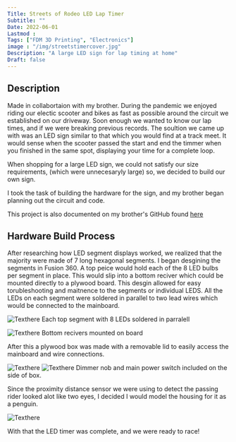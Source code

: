 ```yaml
---
Title: Streets of Rodeo LED Lap Timer
Subtitle: ""
Date: 2022-06-01
Lastmod : 
Tags: ["FDM 3D Printing", "Electronics"]
image : "/img/streetstimercover.jpg"
Description: "A large LED sign for lap timing at home"
Draft: false
---
```


## Description

Made in collabortaion with my brother. During the pandemic we enjoyed riding our electic scooter and bikes as fast as possible around the circuit we established on our driveway. Soon enough we wanted to know our lap times, and if we were breaking previous records. The soultion we came up with was an LED sign similar to that which you would find at a track meet. It would sense when the scooter passed the start and end the timmer when you finished in the same spot, displaying your time for a complete loop. 

When shopping for a large LED sign, we could not satisfy our size requirements, (which were unnecesaryly large) so, we decided to build our own sign. 

I took the task of building the hardware for the sign, and my brother began planning out the circuit and code. 

This project is also documented on my brother's GitHub found [here](https://github.com/tomtominator/Streets-of-Rodeo-Lap-Timer) 

## Hardware Build Process

After researching how LED segment displays worked, we realized that the majority were made of 7 long hexagonal segments. I began desgining the segments in Fusion 360. A top peice would hold each of the 8 LED bulbs per segment in place. This would slip into a bottom reciver which could be mounted directly to a plywood board. This desgin allowed for easy torubleshooting and maitnence to the segments or individual LEDS. All the LEDs on each segment were soldered in parallel to two lead wires which would be connected to the mainboard. 

![Texthere](/img/ledsegments.jpg "")
Each top segment with 8 LEDs soldered in parralell

![Texthere](/img/base.jpg "")
Bottom recivers mounted on board

After this a plywood box was made with a removable lid to easily access the mainboard and wire connections. 

![Texthere](/img/internals.jpg "")
![Texthere](/img/sidebox.jpg "")
Dimmer nob and main power switch included on the side of box.

Since the proximity distance sensor we were using to detect the passing rider looked alot like two eyes, I decided I would model the housing for it as a penguin.

![Texthere](/img/penguin.jpg "")

With that the LED timer was complete, and we were ready to race!
